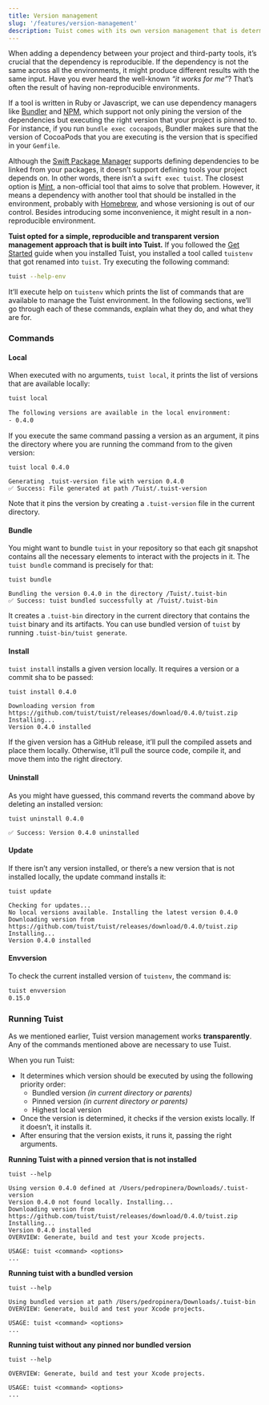 ```yaml
---
title: Version management
slug: '/features/version-management'
description: Tuist comes with its own version management that is deterministic and ensures that everyone in the team uses the same version of Tuist. This document explains how to use it, and what are the commands available to pin projects or the environment to specific versions of Tuist.
---
```


When adding a dependency between your project and third-party tools, it’s crucial that the dependency is reproducible. If the dependency is not the same across all the environments, it might produce different results with the same input. Have you ever heard the well-known _“it works for me”_? That’s often the result of having non-reproducible environments.

If a tool is written in Ruby or Javascript, we can use dependency managers like [Bundler](https://bundler.io) and [NPM](https://www.npmjs.com), which support not only pining the version of the dependencies but executing the right version that your project is pinned to. For instance, if you run `bundle exec cocoapods`, Bundler makes sure that the version of CocoaPods that you are executing is the version that is specified in your `Gemfile`.

Although the [Swift Package Manager](https://swift.org/package-manager/) supports defining dependencies to be linked from your packages, it doesn’t support defining tools your project depends on. In other words, there isn’t a `swift exec tuist`. The closest option is [Mint](https://github.com/yonaskolb/mint), a non-official tool that aims to solve that problem. However, it means a dependency with another tool that should be installed in the environment, probably with [Homebrew](https://brew.sh), and whose versioning is out of our control. Besides introducing some inconvenience, it might result in a non-reproducible environment.

**Tuist opted for a simple, reproducible and transparent version management approach that is built into Tuist.** If you followed the [Get Started](/tutorial/get-started/) guide when you installed Tuist, you installed a tool called `tuistenv` that got renamed into `tuist`. Try executing the following command:

```bash
tuist --help-env
```

It’ll execute help on `tuistenv` which prints the list of commands that are available to manage the Tuist environment. In the following sections, we’ll go through each of these commands, explain what they do, and what they are for.

### Commands

#### Local

When executed with no arguments, `tuist local`, it prints the list of versions that are available locally:

```bash
tuist local

The following versions are available in the local environment:
- 0.4.0
```

If you execute the same command passing a version as an argument, it pins the directory where you are running the command from to the given version:

```text
tuist local 0.4.0

Generating .tuist-version file with version 0.4.0
✅ Success: File generated at path /Tuist/.tuist-version
```

Note that it pins the version by creating a `.tuist-version` file in the current directory.

#### Bundle

You might want to bundle `tuist` in your repository so that each git snapshot contains all the necessary elements to interact with the projects in it. The `tuist bundle` command is precisely for that:

```text
tuist bundle

Bundling the version 0.4.0 in the directory /Tuist/.tuist-bin
✅ Success: tuist bundled successfully at /Tuist/.tuist-bin
```

It creates a `.tuist-bin` directory in the current directory that contains the `tuist` binary and its artifacts. You can use bundled version of `tuist` by running `.tuist-bin/tuist generate`.

#### Install

`tuist install` installs a given version locally. It requires a version or a commit sha to be passed:

```text
tuist install 0.4.0

Downloading version from https://github.com/tuist/tuist/releases/download/0.4.0/tuist.zip
Installing...
Version 0.4.0 installed
```

If the given version has a GitHub release, it’ll pull the compiled assets and place them locally. Otherwise, it’ll pull the source code, compile it, and move them into the right directory.

#### Uninstall

As you might have guessed, this command reverts the command above by deleting an installed version:

```text
tuist uninstall 0.4.0

✅ Success: Version 0.4.0 uninstalled
```

#### Update

If there isn’t any version installed, or there’s a new version that is not installed locally, the update command installs it:

```text
tuist update

Checking for updates...
No local versions available. Installing the latest version 0.4.0
Downloading version from https://github.com/tuist/tuist/releases/download/0.4.0/tuist.zip
Installing...
Version 0.4.0 installed
```

#### Envversion

To check the current installed version of `tuistenv`, the command is:

```sh
tuist envversion
0.15.0
```

### Running Tuist

As we mentioned earlier, Tuist version management works **transparently**. Any of the commands mentioned above are necessary to use Tuist.

When you run Tuist:

- It determines which version should be executed by using the following priority order:
  - Bundled version _\(in current directory or parents\)_
  - Pinned version _\(in current directory or parents\)_
  - Highest local version
- Once the version is determined, it checks if the version exists locally. If it doesn’t, it installs it.
- After ensuring that the version exists, it runs it, passing the right arguments.

**Running Tuist with a pinned version that is not installed**

```text
tuist --help

Using version 0.4.0 defined at /Users/pedropinera/Downloads/.tuist-version
Version 0.4.0 not found locally. Installing...
Downloading version from https://github.com/tuist/tuist/releases/download/0.4.0/tuist.zip
Installing...
Version 0.4.0 installed
OVERVIEW: Generate, build and test your Xcode projects.

USAGE: tuist <command> <options>
...
```

**Running tuist with a bundled version**

```text
tuist --help

Using bundled version at path /Users/pedropinera/Downloads/.tuist-bin
OVERVIEW: Generate, build and test your Xcode projects.

USAGE: tuist <command> <options>
...
```

**Running tuist without any pinned nor bundled version**

```text
tuist --help

OVERVIEW: Generate, build and test your Xcode projects.

USAGE: tuist <command> <options>
...
```
